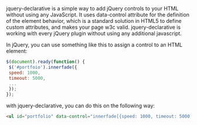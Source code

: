 jquery-declarative is a simple way to add jQuery controls to your HTML without using any JavaScript. It uses data-control attribute for the definition of the element behavior, which is a standard solution in HTML5 to define custom attributes, and makes your page w3c valid. jquery-declarative is working with every jQuery plugin without using any additional javascript.

In jQuery, you can use something like this to assign a control to an HTML element:

```javascript
$(document).ready(function() {
 $('#portfoio').innerfade({
 speed: 1000,
 timeout: 5000,
 ...
 });
}); 
```

with jquery-declarative, you can do this on the following way:

```html
<ul id="portfolio" data-control="innerfade[{speed: 1000, timeout: 5000, type: 'sequence', containerheight: '220px'}]">
```
